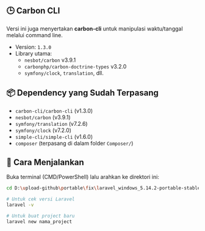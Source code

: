 
## 🕒 Carbon CLI

Versi ini juga menyertakan **carbon-cli** untuk manipulasi waktu/tanggal melalui command line.

- Version: `1.3.0`
- Library utama:
  - `nesbot/carbon` v3.9.1
  - `carbonphp/carbon-doctrine-types` v3.2.0
  - `symfony/clock`, `translation`, dll.

## 📦 Dependency yang Sudah Terpasang

- `carbon-cli/carbon-cli` (v1.3.0)
- `nesbot/carbon` (v3.9.1)
- `symfony/translation` (v7.2.6)
- `symfony/clock` (v7.2.0)
- `simple-cli/simple-cli` (v1.6.0)
- `composer` (terpasang di dalam folder `Composer/`)

## 🔧 Cara Menjalankan

Buka terminal (CMD/PowerShell) lalu arahkan ke direktori ini:

```bash
cd D:\upload-github\portable\fix\laravel_windows_5.14.2-portable-stable\Composer\Composer\vendor\bin

# Untuk cek versi Laravel
laravel -v

# Untuk buat project baru
laravel new nama_project
